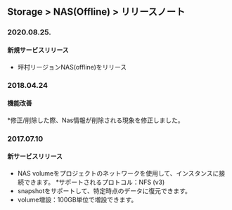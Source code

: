 ## Storage > NAS(Offline) > リリースノート

### 2020.08.25.

#### 新規サービスリリース

* 坪村リージョンNAS(offline)をリリース

### 2018.04.24

#### 機能改善

*修正/削除した際、Nas情報が削除される現象を修正しました。

### 2017.07.10

#### 新サービスリリース

* NAS volumeをプロジェクトのネットワークを使用して、インスタンスに接続できます。
*サポートされるプロトコル：NFS (v3)
* snapshotをサポートして、特定時点のデータに復元できます。
* volume増設：100GB単位で増設できます。
